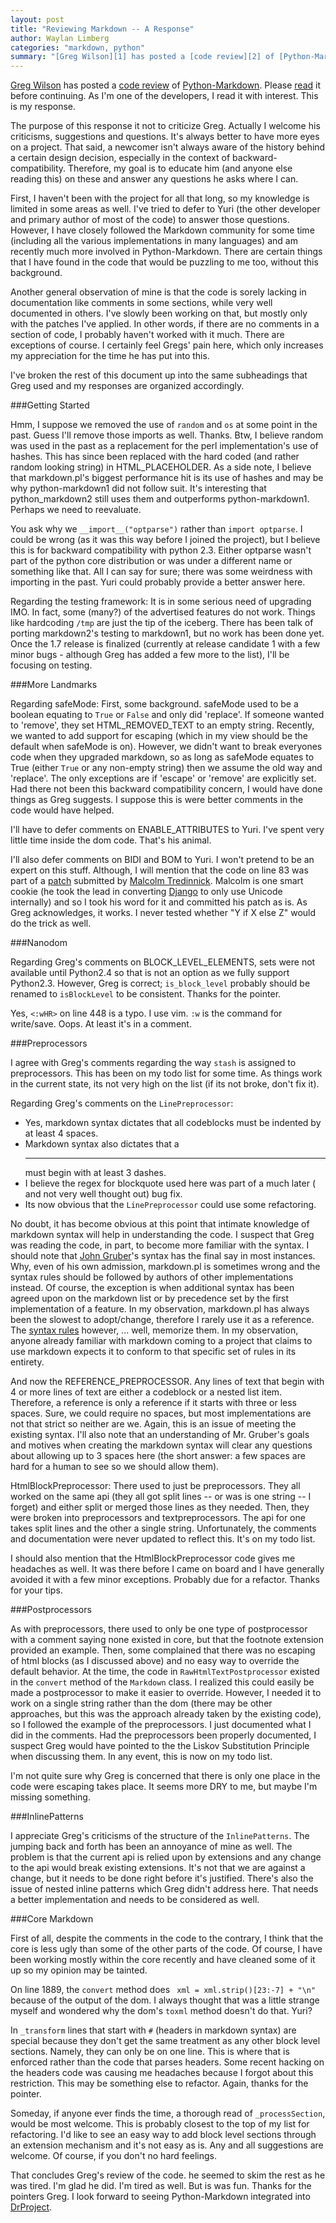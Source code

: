 ```yaml
---
layout: post
title: "Reviewing Markdown -- A Response"
author: Waylan Limberg
categories: "markdown, python"
summary: "[Greg Wilson][1] has posted a [code review][2] of [Python-Markdown][3]. As I'm one of the developers, I read it with interest. This is my response.  [1]: http://pyre.third-bit.com/ [2]: http://pyre.third-bit.com/blog/archives/1371.html [3]: http://www.freewisdom.org/projects/python-markdown/"
---
```


[Greg Wilson][1] has posted a [code review][2] of [Python-Markdown][3]. Please [read][] it before continuing. As I'm one of the developers, I read it with interest. This is my response.

[1]: http://pyre.third-bit.com/
[2]: http://pyre.third-bit.com/blog/archives/1371.html
[3]: http://www.freewisdom.org/projects/python-markdown/
[read]: http://www.third-bit.com/pages/reviewing-markdown.html

The purpose of this response it not to criticize Greg. Actually I welcome his criticisms, suggestions and questions. It's always better to have more eyes on a project. That said, a newcomer isn't always aware of the history behind a certain design decision, especially in the context of backward-compatibility. Therefore, my goal is to educate him (and anyone else reading this) on these and answer any questions he asks where I can.

First, I haven't been with the project for all that long, so my knowledge is limited in some areas as well. I've tried to defer to Yuri (the other developer and primary author of most of the code) to answer those questions. However, I have closely followed the Markdown community for some time (including all the various implementations in many languages) and am recently much more involved in Python-Markdown. There are certain things that I have found in the code that would be puzzling to me too, without this background.

Another general observation of mine is that the code is sorely lacking in documentation like comments in some sections, while very well documented in others. I've slowly been working on that, but mostly only with the patches I've applied. In other words, if there are no comments in a section of code, I probably haven't worked with it much. There are exceptions of course. I certainly feel Gregs' pain here, which only increases my appreciation for the time he has put into this.

I've broken the rest of this document up into the same subheadings that Greg used and my responses are organized accordingly.

###Getting Started

Hmm, I suppose we removed the use of `random` and `os` at some point in the past. Guess I'll remove those imports as well. Thanks. Btw, I believe random was used in the past as a replacement for the perl implementation's use of hashes. This has since been replaced with the hard coded (and rather random looking string) in HTML_PLACEHOLDER. As a side note, I believe that markdown.pl's biggest performance hit is its use of hashes and may be why python-markdown1 did not follow suit. It's interesting that python_markdown2 still uses them and outperforms python-markdown1. Perhaps we need to reevaluate.

You ask why we `__import__("optparse")` rather than `import optparse`. I could be wrong (as it was this way before I joined the project), but I believe this is for backward compatibility with python 2.3. Either optparse wasn't part of the python core distribution or was under a different name or something like that. All I can say for sure; there was some weirdness with importing in the past. Yuri could probably provide a better answer here.

Regarding the testing framework: It is in some serious need of upgrading IMO. In fact, some (many?) of the advertised features do not work. Things like hardcoding `/tmp` are just the tip of the iceberg. There has been talk of porting markdown2's testing to markdown1, but no work has been done yet. Once the 1.7 release is finalized (currently at release candidate 1 with a few minor bugs - although Greg has added a few more to the list), I'll be focusing on testing.

###More Landmarks

Regarding safeMode: First, some background. safeMode used to be a boolean equating to `True` or `False` and only did 'replace'. If someone wanted to 'remove', they set HTML_REMOVED_TEXT to an empty string. Recently, we wanted to add support for escaping (which in my view should be the default when safeMode is on). However, we didn't want to break everyones code when they upgraded markdown, so as long as safeMode equates to True (either `True` or any non-empty string) then we assume the old way and 'replace'. The only exceptions are if 'escape' or 'remove' are explicitly set. Had there not been this backward compatibility concern, I would have done things as Greg suggests. I suppose this is were better comments in the code would have helped.

I'll have to defer comments on ENABLE_ATTRIBUTES to Yuri. I've spent very little time inside the dom code. That's his animal.

I'll also defer comments on BIDI and BOM to Yuri. I won't pretend to be an expert on this stuff. Although, I will mention that the code on line 83 was part of a [patch][] submitted by [Malcolm Tredinnick][4]. Malcolm is one smart cookie (he took the lead in converting [Django](http://djangoproject.com) to only use Unicode internally) and so I took his word for it and committed his patch as is. As Greg acknowledges, it works. I never tested whether "Y if X else Z" would do the trick as well. 

[4]: http://www.pointy-stick.com/blog/
[patch]: http://sourceforge.net/tracker/index.php?func=detail&aid=1817528&group_id=153041&atid=790198

###Nanodom

Regarding Greg's comments on BLOCK_LEVEL_ELEMENTS, sets were not available until Python2.4 so that is not an option as we fully support Python2.3. However, Greg is correct; `is_block_level` probably should be renamed to `isBlockLevel` to be consistent. Thanks for the pointer.

Yes, `<:wHR>` on line 448 is a typo. I use vim. `:w` is the command for write/save. Oops. At least it's in a comment.

###Preprocessors

I agree with Greg's comments regarding the way `stash` is assigned to preprocessors. This has been on my todo list for some time. As things work in the current state, its not very high on the list (if its not broke, don't fix it).

Regarding Greg's comments on the `LinePreprocessor`:

* Yes, markdown syntax dictates that all codeblocks must be indented by at least 4 spaces.
* Markdown syntax also dictates that a <hr> must begin with at least 3 dashes.
* I believe the regex for blockquote used here was part of a much later ( and not very well thought out) bug fix.
* Its now obvious that the `LinePreprocessor` could use some refactoring.
 
No doubt, it has become obvious at this point that intimate knowledge of markdown syntax will help in understanding the code. I suspect that Greg was reading the code, in part, to become more familiar with the syntax. I should note that [John Gruber][5]'s syntax has the final say in most instances. Why, even of his own admission, markdown.pl is sometimes wrong and the syntax rules should be followed by authors of other implementations instead. Of course, the exception is when additional syntax has been agreed upon on the markdown list or by precedence set by the first implementation of a feature. In my observation, markdown.pl has always been the slowest to adopt/change, therefore I rarely use it as a reference. The [syntax rules][] however, ... well, memorize them. In my observation, anyone already familiar with markdown coming to a project that claims to use markdown expects it to conform to that specific set of rules in its entirety.

[5]: http://daringfireball.net
[syntax rules]: http://daringfireball.net/projects/markdown/syntax

And now the REFERENCE_PREPROCESSOR.  Any lines of text that begin with 4 or more lines of text are either a codeblock or a nested list item. Therefore, a reference is only a reference if it starts with three or less spaces. Sure, we could require no spaces, but most implementations are not that strict so neither are we. Again, this is an issue of meeting the existing syntax. I'll also note that an understanding of Mr. Gruber's goals and motives when creating the markdown syntax will clear any questions about allowing up to 3 spaces here (the short answer: a few spaces are hard for a human to see so we should allow them).

HtmlBlockPreprocessor: There used to just be preprocessors. They all worked on the same api (they all got split lines -- or was is one string -- I forget) and either split or merged those lines as they needed.  Then, they were broken into preprocessors and textpreprocessors. The api for one takes split lines and the other a single string. Unfortunately, the comments and documentation were never updated to reflect this. It's on my todo list. 

I should also mention that the HtmlBlockPreprocessor code gives me headaches as well. It was there before I came on board and I have generally avoided it with a few minor exceptions. Probably due for a refactor. Thanks for your tips.

###Postprocessors

As with preprocessors, there used to only be one type of postprocessor with a comment saying none existed in core, but that the footnote extension provided an example. Then, some complained that there was no escaping of html blocks (as I discussed above) and no easy way to override the default behavior. At the time, the code in `RawHtmlTextPostprocessor` existed in the `convert` method of the `Markdown` class. I realized this could easily be made a postprocessor to make it easier to override. However, I needed it to work on a single string rather than the dom (there may be other approaches, but this was the approach already taken by the existing code), so I followed the example of the preprocessors. I just documented what I did in the comments. Had the preprocessors been properly documented, I suspect Greg would have pointed to the the Liskov Substitution Principle when discussing them. In any event, this is now on my todo list.

I'm not quite sure why Greg is concerned that there is only one place in the code were escaping takes place. It seems more DRY to me, but maybe I'm missing something.

###InlinePatterns

I appreciate Greg's criticisms of the structure of the `InlinePatterns`. The jumping back and forth has been an annoyance of mine as well. The problem is that the current api is relied upon by extensions and any change to the api would break existing extensions. It's not that we are against a change, but it needs to be done right before it's justified. There's also the issue of nested inline patterns which Greg didn't address here. That needs a better implementation and needs to be considered as well.


###Core Markdown

First of all, despite the comments in the code to the contrary, I think that the core is less ugly than some of the other parts of the code. Of course, I have been working mostly within the core recently and have cleaned some of it up so my opinion may be tainted.

On line 1889, the `convert` method does ` xml = xml.strip()[23:-7] + "\n"` because of the output of the dom. I always thought that was a little strange myself and wondered why the dom's `toxml` method doesn't do that. Yuri?

In `_transform` lines that start with `#` (headers in markdown syntax) are special because they don't get the same treatment as any other block level sections. Namely, they can only be on one line. This is where that is enforced rather than the code that parses headers. Some recent hacking on the headers code was causing me headaches because I forgot about this restriction. This may be something else to refactor. Again, thanks for the pointer.

Someday, if anyone ever finds the time, a thorough read of `_processSection`, would be most welcome. This is probably closest to the top of my list for refactoring. I'd like to see an easy way to add block level sections through an extension mechanism and it's not easy as is. Any and all suggestions are welcome. Of course, if you don't no hard feelings.

That concludes Greg's review of the code. he seemed to skim the rest as he was tired. I'm glad he did. I'm tired as well. But is was fun. Thanks for the pointers Greg. I look forward to seeing Python-Markdown integrated into [DrProject][6].

[6]: http://www.drproject.org/

